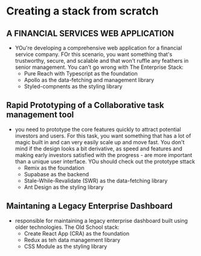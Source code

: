 # Creating a stack from scratch
## A FINANCIAL SERVICES WEB APPLICATION
- YOu're developing a comprehensive web application for a financial service company. FOr this scenario, you want something that's trustworthy, secure, and scalable and that won't ruffle any feathers in senior management. You can't go wrong with The Enterprise Stack:
  - Pure Reach with Typescript as the foundation
  - Apollo as the data-fetching and management library
  - Styled-compnents as the styling library
## Rapid Prototyping of a Collaborative task management tool
- you need to prototype the core features quickly to attract potential investors and users. For this task, you want something that has a lot of magic built in and can very easily scale up and move fast. You don't mind if the design looks a bit derivative, as speed and features and making early investors satisfied with the progress - are more important than a unique user interface. YOu should check out the prototype sttack
  - Remix as the foundation
  - Supabase as the backend
  - Stale-While-Revalidate (SWR) as the data-fetching library
  - Ant Design as the styling library
## Maintaning a Legacy Enterprise Dashboard
- responsible for maintaining a legacy enterprise dashboard built using older technologies. The Old School stack:
  - Create React App (CRA) as the foundation
  - Redux as teh data management library
  - CSS Module as the styling library
